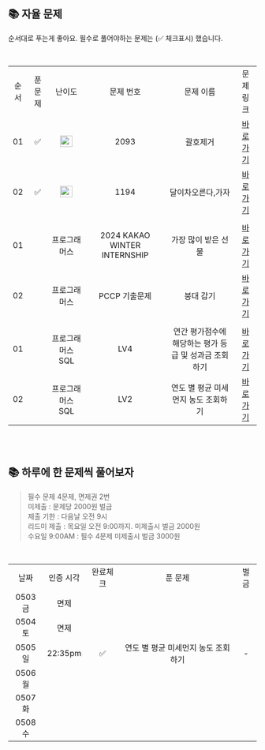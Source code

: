 ## 📚 자율 문제

순서대로 푸는게 좋아요.
필수로 풀어야하는 문제는 (✅ 체크표시) 했습니다.

<br/>
<table>
  <tr>
    <td align="center">순서</td>
    <td align="center">푼 문제</td>
    <td align="center">난이도</td>
    <td align="center">문제 번호</td>
    <td align="center">문제 이름</td>
    <td align="center">문제 링크</td>
  </tr>
   <tr>
    <td align="center">01</td>
    <td align="center">✅</td>
    <td align="center"><img height="23px" width="25px" src="https://d2gd6pc034wcta.cloudfront.net/tier/14.svg"></td>
    <td align="center">2093</td>
    <td align="center">괄호제거</td>
    <td align="center"><a href="https://www.acmicpc.net/problem/2093">바로가기</a></td>
  </tr>
    <tr>
    <td align="center">02</td>
    <td align="center">✅</td>
    <td align="center"><img height="23px" width="25px" src="https://d2gd6pc034wcta.cloudfront.net/tier/15.svg"></td>
    <td align="center">1194</td>
    <td align="center">달이차오른다,가자</td>
    <td align="center"><a href="https://www.acmicpc.net/problem/1194">바로가기</a></td>
  </tr>
    <tr>
    <td align="center"></td>
    <td align="center"></td>
    <td align="center"></td>
    <td align="center"></td>
    <td align="center"></td>
    <td align="center"></td>
  </tr>
  <tr>
    <td align="center">01</td>
    <td align="center"></td>
    <td align="center">프로그래머스</td>
    <td align="center">2024 KAKAO WINTER INTERNSHIP</td>
    <td align="center">가장 많이 받은 선물</td>
    <td align="center"><a href="https://school.programmers.co.kr/learn/courses/30/lessons/258712">바로가기</a></td>
  </tr>
   <tr>
    <td align="center">02</td>
    <td align="center"></td>
    <td align="center">프로그래머스</td>
    <td align="center">PCCP 기출문제</td>
    <td align="center">붕대 감기</td>
    <td align="center"><a href="https://school.programmers.co.kr/learn/courses/30/lessons/250137">바로가기</a></td>
  </tr>
    <tr>
    <td align="center"></td>
    <td align="center"></td>
    <td align="center"></td>
    <td align="center"></td>
    <td align="center"></td>
    <td align="center"></td>
  </tr>
  <tr>
    <td align="center">01</td>
    <td align="center"></td>
    <td align="center">프로그래머스 SQL</td>
    <td align="center">LV4</td>
    <td align="center">연간 평가점수에 해당하는 평가 등급 및 성과금 조회하기</td>
    <td align="center"><a href="https://school.programmers.co.kr/learn/courses/30/lessons/284528">바로가기</a></td>
  </tr>
   <tr>
    <td align="center">02</td>
    <td align="center"></td>
    <td align="center">프로그래머스 SQL</td>
    <td align="center">LV2</td>
    <td align="center">연도 별 평균 미세먼지 농도 조회하기</td>
    <td align="center"><a href="https://school.programmers.co.kr/learn/courses/30/lessons/284530">바로가기</a></td>
  </tr>
</table>
<br/><br/>

## 📚 하루에 한 문제씩 풀어보자
>필수 문제 4문제, 면제권 2번 <br>
미제출 : 문제당 2000원 벌금<br>
제출 기한 : 다음날 오전 9시 <br>
리드미 제출 : 목요일 오전 9:00까지. 미제출시 벌금 2000원 <br>
수요일 9:00AM : 필수 4문제 미제출시 벌금 3000원 <br>

<br>

<table>
  <tr>
    <td align="center">날짜</td>
    <td align="center">인증 시각</td>
    <td align="center">완료체크</td>
    <td align="center">푼 문제</td>
    <td align="center">벌금</td>
  </tr>
    <tr>
    <td align="center">0503금</td>
    <td align="center">면제</td>
    <td align="center"></td>
    <td align="center"></td>
    <td align="center"></td>
  </tr>
   <tr>
    <td align="center">0504토</td>
    <td align="center">면제</td>
    <td align="center"></td>
    <td align="center"></td>
    <td align="center"></td>
  </tr>
  <tr>
    <td align="center">0505일</td>
    <td align="center">22:35pm</td>
    <td align="center">✅</td>
    <td align="center">연도 별 평균 미세먼지 농도 조회하기</td>
    <td align="center">-</td>
  </tr>
  <tr>
    <td align="center">0506월</td>
    <td align="center"></td>
    <td align="center"></td>
    <td align="center"></td>
    <td align="center"></td>
  </tr>
  <tr>
    <td align="center">0507화</td>
    <td align="center"></td>
    <td align="center"></td>
    <td align="center"></td>
    <td align="center"></td>
  </tr>
  <tr>
    <td align="center">0508수</td>
    <td align="center"></td>
    <td align="center"></td>
    <td align="center"></td>
    <td align="center"></td>
  </tr>
</table>
